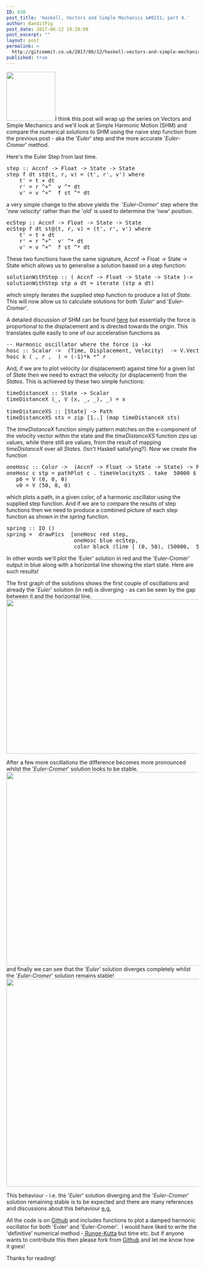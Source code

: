 ```yaml
---
ID: 630
post_title: 'Haskell, Vectors and Simple Mechanics &#8211; part 4.'
author: BanditPig
post_date: 2017-06-12 19:28:09
post_excerpt: ""
layout: post
permalink: >
  http://gitcommit.co.uk/2017/06/12/haskell-vectors-and-simple-mechanics-part-4/
published: true
---
```

<img class="alignnone size-full wp-image-317" src="http://gitcommit.co.uk/wp-content/uploads/2017/03/refresh.png" alt="" width="128" height="128" />I think this post will wrap up the series on Vectors and Simple Mechanics and we'll look at Simple Harmonic Motion (SHM) and compare the numerical solutions to SHM using the naive step function from the previous post - aka the '<em>Euler</em>' step and the more accurate '<em>Euler-Cromer</em>' method.

Here's the Euler Step from last time.
<pre class="lang:haskell decode:true">step :: Accnf -&gt; Float -&gt; State -&gt; State
step f dt st@(t, r, v) = (t', r', v') where
    t' = t + dt             
    r' = r ^+^  v ^* dt      
    v' = v ^+^  f st ^* dt</pre>
a very simple change to the above yields the  '<em>Euler-Cromer</em>' step where the '<em>new velocity</em>' rather than the '<em>old</em>' is used to determine the '<em>new</em>' position.
<pre class="lang:haskell decode:true">ecStep :: Accnf -&gt; Float -&gt; State -&gt; State
ecStep f dt st@(t, r, v) = (t', r', v') where
    t' = t + dt             
    r' = r ^+^  v' ^* dt      
    v' = v ^+^  f st ^* dt    
</pre>
These two functions have the same signature, <span class="lang:haskell decode:true crayon-inline "> Accnf -&gt; Float -&gt; State -&gt; State</span> which allows us to generalise a solution based on a step function:
<pre class="lang:haskell decode:true">solutionWithStep :: ( Accnf -&gt; Float -&gt; State -&gt; State )-&gt;  Accnf -&gt; Float -&gt; State -&gt; [State]
solutionWithStep stp a dt = iterate (stp a dt) 
</pre>
which simply iterates the supplied step function to produce a list of <em>State</em>. This will now allow us to calculate solutions for both '<em>Euler</em>' and '<em>Euler-Cromer</em>'.

A detailed discussion of SHM can be found <a href="https://en.wikipedia.org/wiki/Simple_harmonic_motion">here</a> but essentially the force is proportional to the displacement and is directed towards the origin. This translates quite easily to one of our acceleration functions as
<pre class="lang:haskell decode:true ">-- Harmonic oscillator where the force is -kx
hosc :: Scalar -&gt;  (Time, Displacement, Velocity)  -&gt; V.Vector 
hosc k (_, r , _) = (-1)*k *^ r</pre>
And, if we are to plot velocity (or displacement) against time for a given list of <em>State</em> then we need to extract the velocity (or displacement) from the <em>States</em>. This is achieved by these two simple functions:
<pre class="lang:haskell decode:true ">timeDistanceX :: State -&gt; Scalar
timeDistanceX (_, V (x, _, _), _) = x

timeDistanceXS :: [State] -&gt; Path
timeDistanceXS sts = zip [1..] (map timeDistanceX sts)</pre>
The <em>timeDistanceX </em>function simply pattern matches on the x-component of the velocity vector within the state and the <em>timeDistanceXS</em> function zips up values, while there still are values, from the result of mapping <em>timeDistanceX</em> over all <em>States</em>. (Isn't Haskell satisfying?).
Now we create the function
<pre class="lang:haskell decode:true ">oneHosc :: Color -&gt;  (Accnf -&gt; Float -&gt; State -&gt; State) -&gt; Picture
oneHosc c stp = pathPlot c . timeVelocityXS . take  50000 $ solutionWithStep stp (hosc 2.0) 0.01 (0, p0, v0) where
   p0 = V (0, 0, 0)
   v0 = V (50, 0, 0)
</pre>
which plots a path, in a given color, of a harmonic oscillator using the supplied step function. And if we are to compare the results of step functions then we need to produce a combined picture of each step function as shown in the <em>spring </em>function.
<pre class="lang:haskell decode:true ">spring :: IO ()
spring =  drawPics  [oneHosc red step,
                     oneHosc blue ecStep, 
                     color black (line [ (0, 50), (50000,  50) ])]
</pre>
In other words we'll plot the 'Euler' solution in red and the 'Euler-Cromer' output in blue along with a horizontal line showing the start state. Here are such results!

The first graph of the solutions shows the first couple of oscillations and already the '<em>Euler</em>' solution (in red) is diverging - as can be seen by the gap between it and the horizontal line.
<img class="alignnone wp-image-637" src="http://gitcommit.co.uk/wp-content/uploads/2017/06/Screen-Shot-2017-06-12-at-16.20.23-300x128.png" alt="" width="945" height="403" />

After a few more oscillations the difference becomes more pronounced whilst the '<em>Euler-Cromer</em>' solution looks to be stable.
<img class="alignnone wp-image-639" src="http://gitcommit.co.uk/wp-content/uploads/2017/06/Screen-Shot-2017-06-12-at-16.21.17-300x161.png" alt="" width="943" height="506" />
and finally we can see that the '<em>Euler</em>' solution diverges completely whilst the '<em>Euler-Cromer</em>' solution remains stable!
<img class="alignnone wp-image-640" src="http://gitcommit.co.uk/wp-content/uploads/2017/06/Screen-Shot-2017-06-12-at-16.21.43-300x173.png" alt="" width="942" height="543" />

This behaviour - i.e. the '<em>Euler</em>' solution diverging and the '<em>Euler-Cromer</em>' solution remaining stable is to be expected and there are many references and discussions about this behaviour <a href="https://www.reddit.com/r/CFD/comments/4t88de/why_is_the_eulercromer_method_more_accurate/">e.g.</a>

All the code is on <a href="https://github.com/banditpig/vectors">Github</a> and includes functions to plot a damped harmonic oscillator for both 'Euler' and 'Euler-Cromer'.  I would have liked to write the 'definitive' numerical method -<a href="https://en.wikipedia.org/wiki/Runge%E2%80%93Kutta_methods"> Runge-Kutta</a> but time etc. but if anyone wants to contribute this then please fork from <a href="https://github.com/banditpig/vectors">Github</a> and let me know how it goes!

Thanks for reading!
